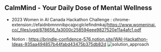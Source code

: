 ## CalmMind - Your Daily Dose of Mental Wellness

- 2023 Women in AI Canada Hackathon Challenge
:
chrome-extension://efaidnbmnnnibpcajpcglclefindmkaj/https://www.womeninai.co/_files/ugd/878656_fa3000c258594eee9827520e11a4afc1.pdf

- Notion
: https://brindle-confidence-576.notion.site/WAI-Hackathon-Ideas-935aa494857b44fabd43475b375db82d
![solution_approach](./Wep_App/img/approach.png)
